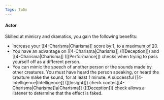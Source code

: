 ```yaml
---
Tags: ToDo
---
```

#### Actor

Skilled at mimicry and dramatics, you gain the following benefits:

-   Increase your [[4-Charisma|Charisma]] score by 1, to a maximum of 20.
-   You have an advantage on [[4-Charisma|Charisma]] ([[Deception]]) and [[4-Charisma|Charisma]] ([[Performance]]) checks when trying to pass yourself off as a different person.
-   You can mimic the speech of another person or the sounds made by other creatures. You must have heard the person speaking, or heard the creature make the sound, for at least 1 minute. A successful [[4-Intelligence|Intelligence]] ([[Insight]]) check contes[[4-Charisma|Charisma]]a|Charisma]] ([[Deception]]) check allows a listener to determine that the effect is faked.
